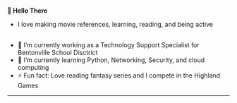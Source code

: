 #
**👋 Hello There**

- I love making movie references, learning, reading, and being active
## 
- 👀 I’m currently working as a Technology Support Specialist for Bentonville School Disctrict
- 🌱 I’m currently learning Python, Networking, Security, and cloud computing 
- ⚡ Fun fact: Love reading fantasy series and I compete in the Highland Games 

 ___________________________________________________________________________________________________________________________________

<!---
jrbethke/jrbethke is a ✨ special ✨ repository because its `README.md` (this file) appears on your GitHub profile.
You can click the Preview link to take a look at your changes.
--->
